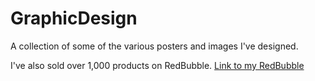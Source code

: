 # GraphicDesign
A collection of some of the various posters and images I've designed.

I've also sold over 1,000 products on RedBubble.
<a href="https://www.redbubble.com/people/nico-jackson/shop">Link to my RedBubble</a>
